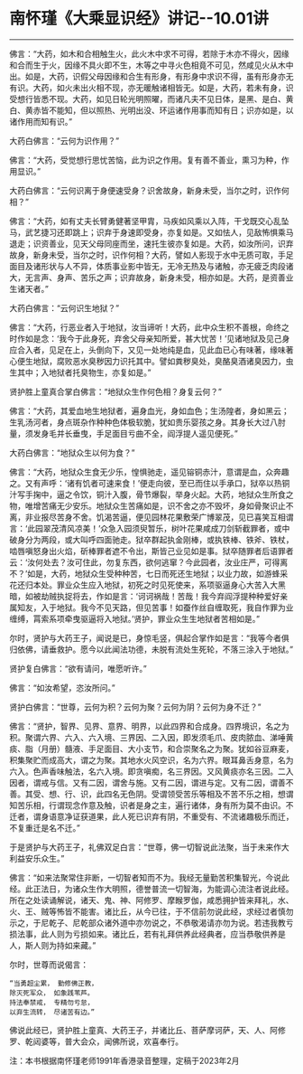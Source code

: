 # 南怀瑾《大乘显识经》讲记--10.01讲

------

佛言：“大药，如木和合相触生火，此火木中求不可得，若除于木亦不得火，因缘和合而生于火，因缘不具火即不生，木等之中寻火色相竟不可见，然咸见火从木中出。如是，大药，识假父母因缘和合生有形身，有形身中求识不得，虽有形身亦无有识。大药，如火未出火相不现，亦无暖触诸相皆无。如是，大药，若未有身，识受想行皆悉不现。大药，如见日轮光明照曜，而诸凡夫不见日体，是黑、是白、黄白、黄赤皆不能知，但以照热、光明出没、环运诸作用事而知有日；识亦如是，以诸作用而知有识。”

大药白佛言：“云何为识作用？”

佛言：“大药，受觉想行思忧苦恼，此为识之作用。复有善不善业，熏习为种，作用显识。”

大药白佛言：“云何识离于身便速受身？识舍故身，新身未受，当尔之时，识作何相？”

佛言：“大药，如有丈夫长臂勇健著坚甲胄，马疾如风乘以入阵，干戈既交心乱坠马，武艺捷习还即跳上；识弃于身速即受身，亦复如是。又如怯人，见敌怖惧乘马退走；识资善业，见天父母同座而坐，速托生彼亦复如是。大药，如汝所问，识弃故身，新身未受，当尔之时，识作何相？大药，譬如人影现于水中无质可取，手足面目及诸形状与人不异，体质事业影中皆无，无冷无热及与诸触，亦无疲乏肉段诸大，无言声、身声、苦乐之声；识弃故身，新身未受，相亦如是。大药，是资善业生诸天者。”

大药白佛言：“云何识生地狱？”

佛言：“大药，行恶业者入于地狱，汝当谛听！大药，此中众生积不善根，命终之时作如是念：‘我今于此身死，弃舍父母亲知所爱，甚大忧苦！’见诸地狱及见己身应合入者，见足在上，头倒向下，又见一处地纯是血，见此血已心有味著，缘味著心便生地狱，腐败恶水臭秽因力识托其中。譬如粪秽臭处，臭酪臭酒诸臭因力，虫生其中；入地狱者托臭物生，亦复如是。”

贤护胜上童真合掌白佛言：“地狱众生作何色相？身复云何？”

佛言：“大药，其爱血地生地狱者，遍身血光，身如血色；生汤隍者，身如黑云；生乳汤河者，身点斑杂作种种色体极软脆，犹如贵乐婴孩之身。其身长大过八肘量，须发身毛并长垂曳，手足面目亏曲不全，阎浮提人遥见便死。”

大药白佛言：“地狱众生以何为食？”

佛言：“大药，地狱众生食无少乐，惶惧驰走，遥见镕铜赤汁，意谓是血，众奔趣之。又有声呼：‘诸有饥者可速来食！’便走向彼，至已而住以手承口，狱卒以热铜汁写手掬中，逼之令饮，铜汁入腹，骨节爆裂，举身火起。大药，地狱众生所食之物，唯增苦痛无少安乐。地狱众生苦痛如是，识不舍之亦不毁坏，身如骨聚识止不离，非业报尽苦身不舍。饥渴苦逼，便见园林花果敷荣广博翠茂，见已喜笑互相谓言：‘此园翠茂清风凉美！’众急入园须臾暂乐，树叶花果咸成刀剑斩截罪者，或中破身分为两段，或大叫呼四面驰走。狱卒群起执金刚棒，或执铁棒、铁斧、铁杖，啮唇嗔怒身出火焰，斫棒罪者遮不令出，斯皆己业见如是事。狱卒随罪者后语罪者云：‘汝何处去？汝可住此，勿复东西，欲何逃窜？今此园者，汝业庄严，可得离不？’如是，大药，地狱众生受种种苦，七日而死还生地狱；以业力故，如游蜂采花还归本处。罪业众生应入地狱，初死之时见死使来，系项驱逼身心大苦入大黑暗，如被劫贼执捉将去，作如是言：‘诃诃祸哉！苦哉！我今弃阎浮提种种爱好亲属知友，入于地狱。我今不见天路，但见苦事！如蚕作丝自缠取死，我自作罪为业缠缚，罥索系项牵曳驱逼将入地狱。’贤护，罪业众生生地狱者苦相如是。”

尔时，贤护与大药王子，闻说是已，身惊毛竖，俱起合掌作如是言：“我等今者俱归依佛，请垂救护。愿今以此闻法功德，未脱有流处生死轮，不落三涂入于地狱。”

贤护复白佛言：“欲有请问，唯愿听许。”

佛言：“如汝希望，恣汝所问。”

贤护白佛言：“世尊，云何为积？云何为聚？云何为阴？云何为身不迁？”

佛言：“贤护，智界、见界、意界、明界，以此四界和合成身。四界境识，名之为积。聚谓六界、六入、六入境、三界因、二入因，即发须毛爪、皮肉脓血、涕唾黄痰、脂（月册）髓液、手足面目、大小支节，和合崇聚名之为聚。犹如谷豆麻麦，积集聚贮而成高大，谓之为聚。其地水火风空识，名为六界。眼耳鼻舌身意，名为六入。色声香味触法，名六入境。即贪嗔痴，名三界因。又风黄痰亦名三因。二入因者，谓戒与信。又有二因，谓舍与施。又有二因，谓进与定。又有二因，谓善不善。其受、想、行、识，此四名无色阴。受谓领受苦乐等相及不苦不乐之相，想谓知苦乐相，行谓现念作意及触，识者是身之主，遍行诸体，身有所为莫不由识。不迁者，谓身语意净证获道果，此人死已识弃有阴，不重受有、不流诸趣极乐而迁，不复重迁是名不迁。”

于是贤护与大药王子，礼佛双足白言：“世尊，佛一切智说此法聚，当于未来作大利益安乐众生。”

佛言：“如来法聚常住非断，一切智者知而不为。我经无量勤苦积集智光，今说此经。此正法日，为诸众生作大明照，德誉普流一切智海，为能调心流注者说此经。所在之处读诵解说，诸天、鬼、神、阿修罗、摩睺罗伽，咸悉拥护皆来拜礼，水、火、王、贼等怖皆不能害。诸比丘，从今已往，于不信前勿说此经，求经过者慎勿示之，于尼乾子、尼乾部众诸外道中亦勿说之，不恭敬渴请亦勿为说。若违我教亏损法事，此人则为亏损如来。诸比丘，若有礼拜供养此经典者，应当恭敬供养是人，斯人则为持如来藏。”

尔时，世尊而说偈言：
```
“当勇超尘累， 勤修佛正教，
除灭死军众， 如象践苇芦。
持法奉禁戒， 专精勿亏怠，
以弃生流转， 尽诸苦有边。”
```
佛说此经已，贤护胜上童真、大药王子，并诸比丘、菩萨摩诃萨，天、人、阿修罗、乾闼婆等，普大会众，闻佛所说，欢喜奉行。

注：本书根据南怀瑾老师1991年香港录音整理，定稿于2023年2月
